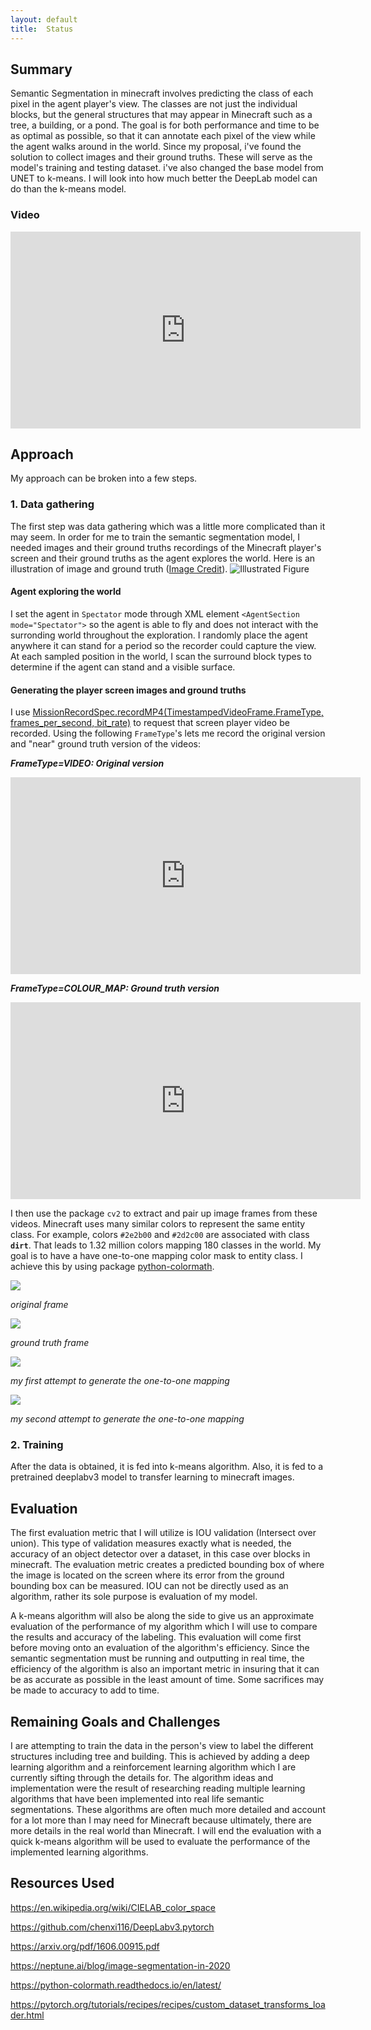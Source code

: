 ```yaml
---
layout: default
title:  Status
---
```


## Summary
Semantic Segmentation in minecraft involves predicting the class of each pixel in the agent player's view. The classes are not just the individual blocks, but the general structures that may appear in Minecraft such as a tree, a building, or a pond. The goal is for both performance and time to be as optimal as possible, so that it can annotate each pixel of the view while the agent walks around in the world. Since my proposal, i've found the solution to collect images and their ground truths. These will serve as the model's training and testing dataset. i've also changed the base model from UNET to k-means. I will look into how much better the DeepLab model can do than the k-means model.

### Video
<iframe width="560" height="315" src="https://www.youtube.com/embed/brrMn67sN6M" frameborder="0" allow="accelerometer; autoplay; encrypted-media; gyroscope; picture-in-picture" allowfullscreen></iframe>


## Approach
My approach can be broken into a few steps.
###  1.   Data gathering
The first step was data gathering which was a little more complicated than it
may seem. In order for me to train the semantic segmentation model, I needed images and their ground truths recordings of the Minecraft player's screen and their ground truths as the agent explores the world. Here is an illustration of image and ground truth ([Image Credit](https://arxiv.org/abs/1611.09326)).
![Illustrated Figure](https://www.jeremyjordan.me/content/images/2018/05/Screen-Shot-2018-05-21-at-10.44.23-PM.png)

####   Agent exploring the world
I set the agent in `Spectator` mode through XML element `<AgentSection mode="Spectator">` so the agent is able to fly and does not interact with the surronding world throughout the exploration. I randomly place the agent anywhere it can stand for a period so the recorder could capture the view. At each sampled position in the world, I scan the surround block types to determine if the agent can stand and a visible surface.

####   Generating the player screen images and ground truths
I use [MissionRecordSpec.recordMP4(TimestampedVideoFrame.FrameType, frames_per_second, bit_rate)](https://microsoft.github.io/malmo/0.30.0/Documentation/structmalmo_1_1_mission_record_spec.html#abb9a25b0709327867295d2ce21d8b086) to request that screen player video be recorded. Using the following `FrameType`'s lets me record the original version and "near" ground truth version of the videos:

***FrameType=VIDEO: Original version***
<iframe width="560" height="315" src="https://www.youtube.com/embed/hgak0LM6nwE" frameborder="0" allow="accelerometer; autoplay; encrypted-media; gyroscope; picture-in-picture" allowfullscreen></iframe>

 
***FrameType=COLOUR_MAP: Ground truth version***
<iframe width="560" height="315" src="https://www.youtube.com/embed/DWryONNKgQ0" frameborder="0" allow="accelerometer; autoplay; encrypted-media; gyroscope; picture-in-picture" allowfullscreen></iframe>

I then use the package `cv2` to extract and pair up image frames from these videos. Minecraft uses many similar colors to represent the same entity class. For example, colors `#2e2b00` and `#2d2c00` are associated with class **`dirt`**. That leads to 1.32 million colors mapping 180 classes in the world. My goal is to have a have one-to-one mapping color mask to entity class. I achieve this by using package [python-colormath](https://python-colormath.readthedocs.io/en/latest/color_objects.html). 


![](./images/original.png)

*original frame*


![](./images/colormap.png)

*ground truth frame*


![](./images/first_attempt.png)

*my first attempt to generate the one-to-one mapping*


![](./images/second_attempt.png)

*my second attempt to generate the one-to-one mapping*


###   2.   Training
After the data is obtained, it is fed into k-means algorithm. Also, it is fed to a pretrained deeplabv3 model to transfer learning to minecraft images.


## Evaluation

The first evaluation metric that I will utilize is IOU validation (Intersect over union). This type of validation measures
exactly what is needed, the accuracy of an object detector over a dataset, in this case over blocks in minecraft. The evaluation
metric creates a predicted bounding box of where the image is located on the screen where its error from the ground bounding
box can be measured. IOU can not be directly used as an algorithm, rather its sole purpose is evaluation of my model. 

A k-means algorithm will also be along the side to give us an approximate evaluation of the performance of my algorithm 
which I will use to compare the results and accuracy of the labeling. This evaluation will come first before moving onto
an evaluation of the algorithm's efficiency. Since the semantic segmentation must be running and outputting in real time,
the efficiency of the algorithm is also an important metric in insuring that it can be as accurate as possible in the least
amount of time. Some sacrifices may be made to accuracy to add to time.


## Remaining Goals and Challenges

I are attempting to train the data in the person's view to label the different structures including tree and building. This is achieved by adding a deep learning algorithm and a reinforcement learning algorithm which I are currently sifting through the details for. The algorithm ideas and implementation were the result of researching reading multiple learning algorithms that have been implemented into real life semantic segmentations. These algorithms are often much more detailed and account for a lot
more than I may need for Minecraft because ultimately, there are more details in the real world than Minecraft. I will end the evaluation with a quick k-means algorithm will be used to evaluate the performance of the implemented learning algorithms.

## Resources Used

https://en.wikipedia.org/wiki/CIELAB_color_space

https://github.com/chenxi116/DeepLabv3.pytorch

https://arxiv.org/pdf/1606.00915.pdf

https://neptune.ai/blog/image-segmentation-in-2020

https://python-colormath.readthedocs.io/en/latest/

https://pytorch.org/tutorials/recipes/recipes/custom_dataset_transforms_loader.html


